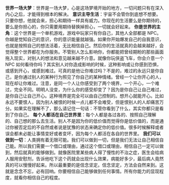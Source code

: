 **世界一场大梦**：世界是一场大梦，心是这场梦境开始的地方，一切问题只有在深入内心之后，才能得到根本的解决。
**意识主导生活**：宇宙不会管你到底想不想要。只要你想，他就会来，担心和期待一样具有威力。你现在的生活要么是你期待的，要么是你担心的，你只需要用期待替换掉担心，一切就会好起来。
**你是世界的主角**：这个世界是一个单机游戏，游戏中玩家只有你自己，其他人全部都是 NPC。你越是觉知自己的意识，你的意识能量就越强。如果你开始爆发自己的自我意识，也就是按照自己的想法活着，无比相信自己。然后你的生活就真的会越来越好，会觉得整个世界都在为你服务。不管别人怎么影响你，你都能把曾经期盼的那些画面拖入现实，对别人的想法和意见越来越不介意。就像你玩侠盗飞车，你会介意一个 NPC 如何看待你吗？其实别人对你造成影响的时候，这种影响或让你感到恐惧，或感到开心，或感到难过。可真的是他让你难过吗？不是的，难过的永远只是你自己，是你通过别人的某种行为照见了你自己的某种情绪。曾经一个让你开心的人，现在却让你难过。注意，是同一个人让你感受到了两个境界，一个开心，一个难过，完全不同。明明人没变，为什么你的感受却变了？因为是你自己让自己难过，是你自己让自己开心。这种境界是完全可以由自己控制的。想开心就能开心。比如永远不要恨人，因为别人被恨的时候一点儿都不会难受，但是恨别人的人却痛苦万分。如果实在理解不了，那么请记住一句话：不管你看到了什么，其实你都只是看到了你自己。
**每个人都活在自己世界里**：每个人都是各过各的、按照自己理解的、自己想的那么去生活。别人不是因为你的低价值而觉得你是低价值的，而是通过你被否定后的不自然或者说是犹豫的状态来确定你的低价值。很多时候解释或者误会都未必能让事情变好或者变坏，因为每个人都活在各自的世界里。
**我们可以做到一切**：人类拥有着无限可能。我们可以做到一切，但是我们无法让自己相信自己能。所以我们需要一个借口或理由，通过这个借口或理由，相信自己一定可以做到，然后就真的能够做到。就像医院里某些病人得了慢性的不治之症，医生会给病人服用安慰剂，告诉他吃下这个药就会出现什么效果，病能好多少，最后病人竟然真的可以慢慢好起来。所以最重要的是信念坚定。信念坚定，方法会自然来到。这就是念念不忘，必有回响。你要相信自己能够做到任何事情。所有你能力的显现程度，就看你相信自己的程度。